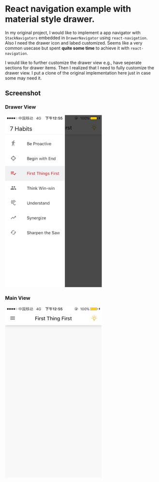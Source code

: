 # React navigation example with material style drawer.
In my original project, I would like to implement a app navigator with `StackNavigators` embedded in `DrawerNavigator` using `react-navigation`. Also I need the drawer icon and labed customized. Seems like a very common usecase but spent **quite some time** to achieve it with `react-navigation`.

I would like to further customize the drawer view e.g., have seperate sections for drawer items. Then I realized that I need to fully customize the drawer view. I put a clone of the original implementation here just in case some may need it.

## Screenshot
### Drawer View
![Screenshot 2](./img/screenshot2.PNG)
### Main View
![Screenshot 1](./img/screenshot1.PNG)